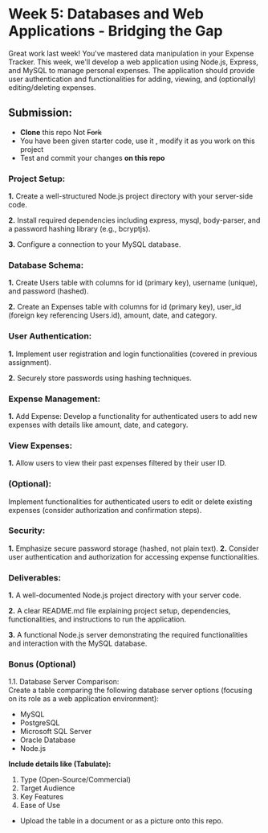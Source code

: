 # Week 5: Databases and Web Applications - Bridging the Gap 

Great work last week! You've mastered data manipulation in your Expense Tracker. This week, we'll develop a web application using Node.js, Express, and MySQL to manage personal expenses. The application should provide user authentication and functionalities for adding, viewing, and (optionally) editing/deleting expenses.

## Submission: 
* **Clone** this repo Not ~~Fork~~
* You have been given starter code, use it , modify it as you work on this project
* Test and commit your changes **on this repo**

### Project Setup:
**1.** Create a well-structured Node.js project directory with your server-side code.

**2.** Install required dependencies including express, mysql, body-parser, and a password hashing library (e.g., bcryptjs).

**3.** Configure a connection to your MySQL database.

### Database Schema:
**1.** Create Users table with columns for id (primary key), username (unique), and password (hashed).

**2.** Create an Expenses table with columns for id (primary key), user_id (foreign key referencing Users.id), amount, date, and category.

### User Authentication:
**1.** Implement user registration and login functionalities (covered in previous assignment).

**2.** Securely store passwords using hashing techniques.

### Expense Management:
**1.** Add Expense: Develop a functionality for authenticated users to add new expenses with details like amount, date, and category.

### View Expenses: 
**1.** Allow users to view their past expenses filtered by their user ID.

### (Optional): 
Implement functionalities for authenticated users to edit or delete existing expenses (consider authorization and confirmation steps).

### Security:
**1.** Emphasize secure password storage (hashed, not plain text).
**2.** Consider user authentication and authorization for accessing expense functionalities.

### Deliverables:

**1.** A well-documented Node.js project directory with your server code.

**2.** A clear README.md file explaining project setup, dependencies, functionalities, and instructions to run the application.

**3.** A functional Node.js server demonstrating the required functionalities and interaction with the MySQL database.

### Bonus (Optional)

1.1. Database Server Comparison:  
Create a table comparing the following database server options (focusing on its role as a web application environment): 
* MySQL
* PostgreSQL
* Microsoft SQL Server
* Oracle Database
* Node.js 

**Include details like (Tabulate):**

1. Type (Open-Source/Commercial)
2. Target Audience
3. Key Features
4. Ease of Use

* Upload the table in a document or as a picture onto this repo. 
